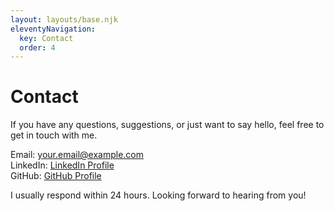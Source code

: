 ```yaml
---
layout: layouts/base.njk
eleventyNavigation:
  key: Contact
  order: 4
---
```

<h1 class="page-title">Contact</h1>

<p class="intro-text">
    If you have any questions, suggestions, or just want to say hello, feel free to get in touch with me.
</p>

<div class="contact-info">
    Email: <a class="contact-link" href="mailto:your.email@example.com">your.email@example.com</a><br>
    LinkedIn: <a class="contact-link" href="https://www.linkedin.com/in/trubnikovaanna/" target="_blank">LinkedIn Profile</a><br>
    GitHub: <a class="contact-link" href="https://github.com/trubo4ka911" target="_blank">GitHub Profile</a>
</div>

<p class="response-time">
    I usually respond within 24 hours. Looking forward to hearing from you!
</p>
